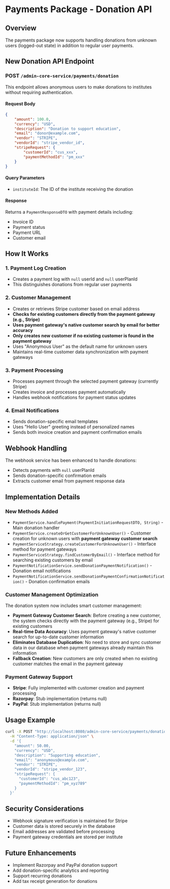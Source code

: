 # Payments Package - Donation API

## Overview

The payments package now supports handling donations from unknown users (logged-out state) in addition to regular user payments.

## New Donation API Endpoint

### POST `/admin-core-service/payments/donation`

This endpoint allows anonymous users to make donations to institutes without requiring authentication.

#### Request Body

```json
{
    "amount": 100.0,
    "currency": "USD",
    "description": "Donation to support education",
    "email": "donor@example.com",
    "vendor": "STRIPE",
    "vendorId": "stripe_vendor_id",
    "stripeRequest": {
        "customerId": "cus_xxx",
        "paymentMethodId": "pm_xxx"
    }
}
```

#### Query Parameters

-   `instituteId`: The ID of the institute receiving the donation

#### Response

Returns a `PaymentResponseDTO` with payment details including:

-   Invoice ID
-   Payment status
-   Payment URL
-   Customer email

## How It Works

### 1. Payment Log Creation

-   Creates a payment log with `null` userId and `null` userPlanId
-   This distinguishes donations from regular user payments

### 2. Customer Management

-   Creates or retrieves Stripe customer based on email address
-   **Checks for existing customers directly from the payment gateway (e.g., Stripe)**
-   **Uses payment gateway's native customer search by email for better accuracy**
-   **Only creates new customer if no existing customer is found in the payment gateway**
-   Uses "Anonymous User" as the default name for unknown users
-   Maintains real-time customer data synchronization with payment gateways

### 3. Payment Processing

-   Processes payment through the selected payment gateway (currently Stripe)
-   Creates invoice and processes payment automatically
-   Handles webhook notifications for payment status updates

### 4. Email Notifications

-   Sends donation-specific email templates
-   Uses "Hello User" greeting instead of personalized names
-   Sends both invoice creation and payment confirmation emails

## Webhook Handling

The webhook service has been enhanced to handle donations:

-   Detects payments with `null` userPlanId
-   Sends donation-specific confirmation emails
-   Extracts customer email from payment response data

## Implementation Details

### New Methods Added

-   `PaymentService.handlePayment(PaymentInitiationRequestDTO, String)` - Main donation handler
-   `PaymentService.createOrGetCustomerForUnknownUser()` - Customer creation for unknown users with **payment gateway customer search**
-   `PaymentServiceStrategy.createCustomerForUnknownUser()` - Interface method for payment gateways
-   `PaymentServiceStrategy.findCustomerByEmail()` - Interface method for searching existing customers by email
-   `PaymentNotificationService.sendDonationPaymentNotification()` - Donation email notifications
-   `PaymentNotificationService.sendDonationPaymentConfirmationNotification()` - Donation confirmation emails

### Customer Management Optimization

The donation system now includes smart customer management:

-   **Payment Gateway Customer Search**: Before creating a new customer, the system checks directly with the payment gateway (e.g., Stripe) for existing customers
-   **Real-time Data Accuracy**: Uses payment gateway's native customer search for up-to-date customer information
-   **Eliminates Database Duplication**: No need to store and sync customer data in our database when payment gateways already maintain this information
-   **Fallback Creation**: New customers are only created when no existing customer matches the email in the payment gateway

### Payment Gateway Support

-   **Stripe**: Fully implemented with customer creation and payment processing
-   **Razorpay**: Stub implementation (returns null)
-   **PayPal**: Stub implementation (returns null)

## Usage Example

```bash
curl -X POST "http://localhost:8080/admin-core-service/payments/donation?instituteId=inst_123" \
  -H "Content-Type: application/json" \
  -d '{
    "amount": 50.00,
    "currency": "USD",
    "description": "Supporting education",
    "email": "anonymous@example.com",
    "vendor": "STRIPE",
    "vendorId": "stripe_vendor_123",
    "stripeRequest": {
      "customerId": "cus_abc123",
      "paymentMethodId": "pm_xyz789"
    }
  }'
```

## Security Considerations

-   Webhook signature verification is maintained for Stripe
-   Customer data is stored securely in the database
-   Email addresses are validated before processing
-   Payment gateway credentials are stored per institute

## Future Enhancements

-   Implement Razorpay and PayPal donation support
-   Add donation-specific analytics and reporting
-   Support recurring donations
-   Add tax receipt generation for donations
